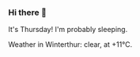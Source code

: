 ### Hi there :wave:

It's Thursday! I'm probably sleeping.

Weather in Winterthur: clear, at +11°C.
